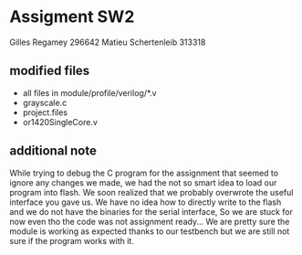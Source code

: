 # Assigment SW2
Gilles Regamey 296642
Matieu Schertenleib 313318

## modified files
- all files in module/profile/verilog/*.v
- grayscale.c 
- project.files
- or1420SingleCore.v 

## additional note
While trying to debug the C program for the assignment that seemed to ignore any changes we made, we had the not so smart idea to load our program into flash. We soon realized that we probably overwrote the useful interface you gave us.
We have no idea how to directly write to the flash and we do not have the binaries for the serial interface, So we are stuck for now even tho the code was not assignment ready...
We are pretty sure the module is working as expected thanks to our testbench but we are still not sure if the program works with it.
